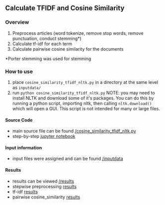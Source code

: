 ## Calculate TFIDF and Cosine Similarity

### Overview
1. Preprocess articles (word tokenize, remove stop words, remove punctuation, conduct stemming*)
2. Calculate tf-idf for each term
3. Calculate pairwise cosine similarity for the documents

\*Porter stemming was used for stemming

### How to use
1. place `cosine_similarity_tfidf_nltk.py` in a directory at the same level as `inputdata/`
2. run `python cosine_similarity_tfidf_nltk.py`
NOTE: you may need to install NLTK and download some of it's packages. You can do this by running a python script, importing nltk, then calling `nltk.download()` which will open a GUI.  This script is not intended for many or large files.

#### Source Code
* main source file can be found [/cosine_similarity_tfidf_nltk.py](https://github.com/JackBurdick/information_retrieval_TFIDFAndCosineSimilarity/blob/master/src/jburdick2015_hw1.py)
* step-by-step [jupyter notebook](https://github.com/JackBurdick/cosine_similarity_tfidf_nltk/blob/master/cosine_similarity_tfidf_nltk.ipynb)

#### Input information
* input files were assigned and can be found [/inputdata](https://github.com/JackBurdick/cosine_similarity_tfidf_nltk/tree/master/inputdata)

#### Results
* results can be viewed [/results](https://github.com/JackBurdick/cosine_similarity_tfidf_nltk/tree/master/results)
 * stepwise preprocessing [results](https://github.com/JackBurdick/cosine_similarity_tfidf_nltk/blob/master/results/process_text.txt)
 * tf-idf [results](https://github.com/JackBurdick/cosine_similarity_tfidf_nltk/blob/master/results/tfid.txt)
 * pairwise cosine_similarity [results](https://github.com/JackBurdick/cosine_similarity_tfidf_nltk/blob/master/results/cosine_similarity.txt)
